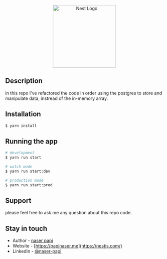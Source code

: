 <p align="center">
  <a href="http://nestjs.com/" target="blank"><img src="https://nestjs.com/img/logo-small.svg" width="200" alt="Nest Logo" /></a>
</p>

[circleci-image]: https://img.shields.io/circleci/build/github/nestjs/nest/master?token=abc123def456
[circleci-url]: https://circleci.com/gh/nestjs/nest

  
## Description

in this repo I've refactored the code in order using the postgres to store and manipulate data, instread of the
in-memory array.

## Installation

```bash
$ yarn install
```

## Running the app

```bash
# development
$ yarn run start

# watch mode
$ yarn run start:dev

# production mode
$ yarn run start:prod
```

## Support
 
please feel free to ask me any question about this repo code.

## Stay in touch

- Author - [naser papi](naser.papi.dev@gmail.com)
- Website - [https://papinaser.me](https://nestjs.com/)
- LinkedIn - [@naser-papi](https://www.linkedin.com/in/naser-papi/)


